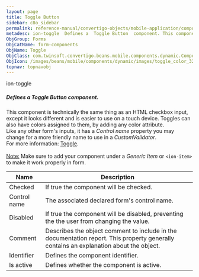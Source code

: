 ```yaml
---
layout: page
title: Toggle Button
sidebar: c8o_sidebar
permalink: reference-manual/convertigo-objects/mobile-application/components/form-components/toggle-button/
metadesc: ion-toggle  Defines a  Toggle Button  component. This component is technically the same thing as an HTML checkbox input, except it looks different and
ObjGroup: Forms
ObjCatName: form-components
ObjName: Toggle
ObjClass: com.twinsoft.convertigo.beans.mobile.components.dynamic.ComponentManager$1
ObjIcon: /images/beans/mobile/components/dynamic/images/toggle_color_32x32.png
topnav: topnavobj
---
```

ion-toggle<br/>

##### Defines a <i>Toggle Button</i> component.<br/>
This component is technically the same thing as an HTML checkbox input, except it looks different and is easier to use on a touch device. Toggles can also have colors assigned to them, by adding any color attribute.<br/>
Like any other form's inputs, it has a <i>Control name</i> property you may change for a more friendly name to use in a <i>CustomValidator</i>.<br/>
 For more information: <a href='https://ionicframework.com/docs/v3/components/#toggle' target='_blank'>Toggle</a>.<br/>
<br/>
<span class='orangetwinsoft'><u>Note:</u></span> Make sure to add your component under a <i>Generic Item</i> or <code>&lt;ion-item&gt;</code> to make it work properly in form.

Name | Description 
--- | ---
Checked | If true the component will be checked.
Control name | The associated declared form's control name.
Disabled | If true the component will be disabled, preventing the the user from changing the value.
Comment | Describes the object comment to include in the documentation report.  This property generally contains an explanation about the object. 
Identifier | Defines the component identifier.  
Is active | Defines whether the component is active. 

